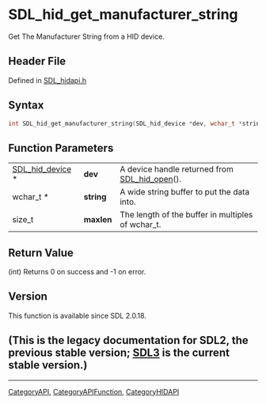 # SDL_hid_get_manufacturer_string

Get The Manufacturer String from a HID device.

## Header File

Defined in [SDL_hidapi.h](https://github.com/libsdl-org/SDL/blob/SDL2/include/SDL_hidapi.h)

## Syntax

```c
int SDL_hid_get_manufacturer_string(SDL_hid_device *dev, wchar_t *string, size_t maxlen);
```

## Function Parameters

|                                    |            |                                                               |
| ---------------------------------- | ---------- | ------------------------------------------------------------- |
| [SDL_hid_device](SDL_hid_device) * | **dev**    | A device handle returned from [SDL_hid_open](SDL_hid_open)(). |
| wchar_t *                          | **string** | A wide string buffer to put the data into.                    |
| size_t                             | **maxlen** | The length of the buffer in multiples of wchar_t.             |

## Return Value

(int) Returns 0 on success and -1 on error.

## Version

This function is available since SDL 2.0.18.

## (This is the legacy documentation for SDL2, the previous stable version; [SDL3](https://wiki.libsdl.org/SDL3/) is the current stable version.)



----
[CategoryAPI](CategoryAPI), [CategoryAPIFunction](CategoryAPIFunction), [CategoryHIDAPI](CategoryHIDAPI)

